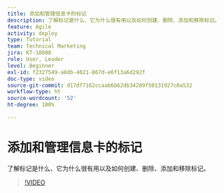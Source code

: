 ```yaml
---
title: 添加和管理信息卡的标记
description: 了解标记是什么、它为什么很有用以及如何创建、删除、添加和移除标记。
feature: Agile
activity: deploy
type: Tutorial
team: Technical Marketing
jira: KT-10808
role: User, Leader
level: Beginner
exl-id: f2327549-a8db-4621-867d-e6f13a6d292f
doc-type: video
source-git-commit: d17df7162ccaab6b62db34209f50131927c0a532
workflow-type: ht
source-wordcount: '52'
ht-degree: 100%

---
```


# 添加和管理信息卡的标记

了解标记是什么、它为什么很有用以及如何创建、删除、添加和移除标记。

>[!VIDEO](https://video.tv.adobe.com/v/346807/?quality=12&learn=on&enablevpops)
